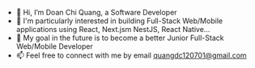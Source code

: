 - 👋 Hi, I’m Doan Chi Quang, a Software Developer
- 👀 I'm particularly interested in building Full-Stack Web/Mobile applications using React, Next.jsm NestJS, React Native...
- 🌱 My goal in the future is to become a better Junior Full-Stack Web/Mobile Developer
- 📫 Feel free to connect with me by email [quangdc120701@gmail.com](url)
